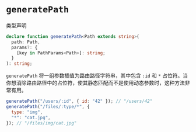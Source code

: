 # `generatePath`

类型声明

```ts
declare function generatePath<Path extends string>(
  path: Path,
  params?: {
    [key in PathParams<Path>]: string;
  }
): string;
```

`generatePath` 将一组参数插值为路由路径字符串，其中包含 `:id` 和 `*` 占位符。当你想消除路由路径中的占位符，使其静态匹配而不是使用动态参数时，这种方法非常有用。

```jsx
generatePath("/users/:id", { id: "42" }); // "/users/42"
generatePath("/files/:type/*", {
  type: "img",
  "*": "cat.jpg",
}); // "/files/img/cat.jpg"
```